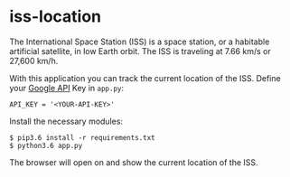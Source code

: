 # iss-location
The International Space Station (ISS) is a space station, or a habitable artificial satellite, in low Earth orbit. 
The ISS is traveling at 7.66 km/s or 27,600 km/h.

With this application you can track the current location of the ISS.
Define your [Google API](https://developers.google.com/maps/documentation/embed/get-api-key) Key in `app.py`:
```
API_KEY = '<YOUR-API-KEY>'
```

Install the necessary modules:
```
$ pip3.6 install -r requirements.txt
$ python3.6 app.py
```

The browser will open on and show the current location of the ISS. 
